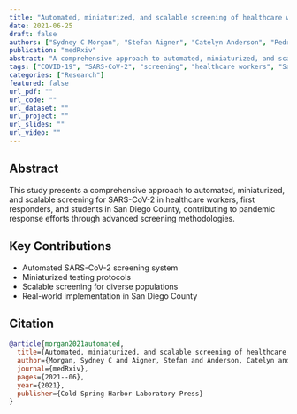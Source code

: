 ```yaml
---
title: "Automated, miniaturized, and scalable screening of healthcare workers, first responders, and students for SARS-CoV-2 in San Diego County"
date: 2021-06-25
draft: false
authors: ["Sydney C Morgan", "Stefan Aigner", "Catelyn Anderson", "Pedro Belda-Ferre", "Peter De Hoff", "Clarisse A Marotz", "Shashank Sathe", "Mark Zeller", "Noorsher Ahmed", "Xaver Audhya", "et al."]
publication: "medRxiv"
abstract: "A comprehensive approach to automated, miniaturized, and scalable screening for SARS-CoV-2 in healthcare workers, first responders, and students in San Diego County."
tags: ["COVID-19", "SARS-CoV-2", "screening", "healthcare workers", "San Diego", "automated testing"]
categories: ["Research"]
featured: false
url_pdf: ""
url_code: ""
url_dataset: ""
url_project: ""
url_slides: ""
url_video: ""
---
```


## Abstract

This study presents a comprehensive approach to automated, miniaturized, and scalable screening for SARS-CoV-2 in healthcare workers, first responders, and students in San Diego County, contributing to pandemic response efforts through advanced screening methodologies.

## Key Contributions

- Automated SARS-CoV-2 screening system
- Miniaturized testing protocols
- Scalable screening for diverse populations
- Real-world implementation in San Diego County

## Citation

```bibtex
@article{morgan2021automated,
  title={Automated, miniaturized, and scalable screening of healthcare workers, first responders, and students for SARS-CoV-2 in San Diego County},
  author={Morgan, Sydney C and Aigner, Stefan and Anderson, Catelyn and Belda-Ferre, Pedro and De Hoff, Peter and Marotz, Clarisse A and Sathe, Shashank and Zeller, Mark and Ahmed, Noorsher and Audhya, Xaver and others},
  journal={medRxiv},
  pages={2021--06},
  year={2021},
  publisher={Cold Spring Harbor Laboratory Press}
}
``` 